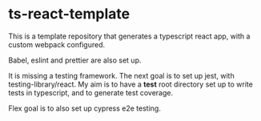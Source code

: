 # ts-react-template

This is a template repository that generates a typescript react app, with a custom webpack configured. 

Babel, eslint and prettier are also set up.

It is missing a testing framework. The next goal is to set up jest, with testing-library/react. My aim is to have a __test__ root directory set up to write tests in typescript, and to generate test coverage.

Flex goal is to also set up cypress e2e testing.
